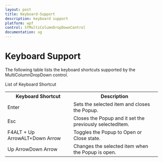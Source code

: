 ```yaml
---
layout: post
title: Keyboard-Support
description: keyboard support
platform: wpf
control: SfMultiColumnDropDownControl
documentation: ug
---
```


# Keyboard Support

The following table lists the keyboard shortcuts supported by the MultiColumnDropDown control.

List of Keyboard Shortcut

<table>
<tr>
<th>
Keyboard Shortcut</th><th>
Description</th></tr>
<tr>
<td>
Enter</td><td>
Sets the selected item and closes the Popup.</td></tr>
<tr>
<td>
Esc</td><td>
Closes the Popup and it set the previously selectedItem.</td></tr>
<tr>
<td>
F4ALT + Up ArrowALT+Down Arrow</td><td>
Toggles the Popup to Open or Close state.</td></tr>
<tr>
<td>
Up ArrowDown Arrow</td><td>
Changes the selected item when the Popup is open.</td></tr>
</table>

